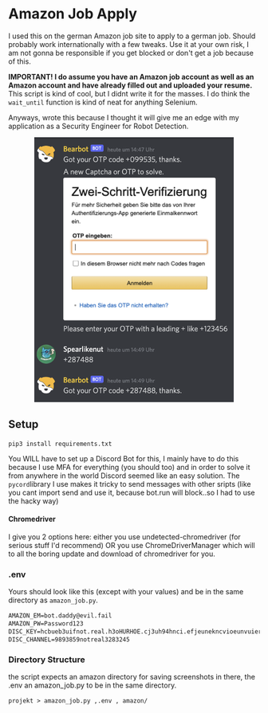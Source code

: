 # Amazon Job Apply
I used this on the german Amazon job site to apply to a german job. Should probably work internationally with a few tweaks. Use it at your own risk, I am not gonna be responsible if you get blocked or don't get a job because of this.

**IMPORTANT! I do assume you have an Amazon job account as well as an Amazon account and have already filled out and uploaded your resume.**
This script is kind of cool, but I didnt write it for the masses. I do think the `wait_until` function is kind of neat for anything Selenium.

Anyways, wrote this because I thought it will give me an edge with my application as a Security Engineer for Robot Detection.

<p align="center">
  <img src="discordbotshot.png" alt="Discordbot example" width="400"/>
</p>

## Setup
```
pip3 install requirements.txt 
```
You WILL have to set up a Discord Bot for this, I mainly have to do this because I use MFA for everything (you should too) and in order to solve it from anywhere in the world Discord seemed like an easy solution. The `pycord`library I use makes it tricky to send messages with other sripts (like you cant import send and use it, because bot.run will block..so I had to use the hacky way)

#### Chromedriver 
I give you 2 options here: either you use undetected-chromedriver (for serious stuff I'd recommend) OR you use ChromeDriverManager which will to all the boring update and download of chromedriver for you.

### .env
Yours should look like this (except with your values) and be in the same directory as `amazon_job.py`.
```
AMAZON_EM=bot.daddy@evil.fail
AMAZON_PW=Password123
DISC_KEY=hcbueb3uifnot.real.h3oHURHOE.cj3uh94hnci.efjeunekncvioeunvuiernvo
DISC_CHANNEL=9893859notreal3283245
```

### Directory Structure
the script expects an amazon directory for saving screenshots in there, the .env an amazon_job.py to be in the same directory.
```
projekt > amazon_job.py ,.env , amazon/
```

